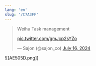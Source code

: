 ```yaml
---
lang: 'en'
slug: '/C7A3FF'
---
```


<blockquote class="twitter-tweet">

Weihu Task management

<a href="https://t.co/gmJcp2sYZo">pic.twitter.com/gmJcp2sYZo</a>

&mdash; Sajon (@sajon_co) <a href="https://twitter.com/sajon_co/status/1813091191539573241?ref_src=twsrc%5Etfw">July 16, 2024</a>

</blockquote>

![[AE505D.png]]

